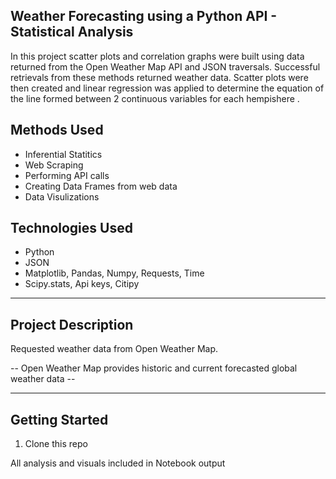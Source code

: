 ## Weather Forecasting using a Python API - Statistical Analysis

In this project scatter plots and correlation graphs were built using data returned from the Open Weather Map API and JSON traversals. Successful retrievals from these methods returned weather data. Scatter plots were then created and linear regression was applied to determine the equation of the line formed between 2 continuous variables for each hempishere .

## Methods Used

- Inferential Statitics
- Web Scraping
- Performing API calls
- Creating Data Frames from web data
- Data Visulizations

## Technologies Used

- Python
- JSON
- Matplotlib, Pandas, Numpy, Requests, Time
- Scipy.stats, Api keys, Citipy

---

## Project Description

Requested weather data from Open Weather Map.

-- Open Weather Map provides historic and current forecasted global weather data --

---

## Getting Started

1. Clone this repo

All analysis and visuals included in Notebook output
